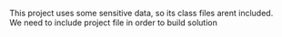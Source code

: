 This project uses some sensitive data, so its class files arent included.  
We need to include project file in order to build solution